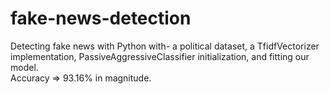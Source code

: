 # fake-news-detection

Detecting fake news with Python with- a political dataset, a TfidfVectorizer implementation, PassiveAggressiveClassifier initialization, and fitting our model.<br>
Accuracy => 93.16% in magnitude.

<!-- #### Fake News--
Tired of online rumors masquerading as truth?</b>
We've all seen them - those outrageous headlines and social media posts that just reek of something fishy. That is the world of fake news.
This project tackles this problem head-on, aiming to be your weapon against misinformation.  It's packed with tools and resources to help you:
Spot fake news from a mile away! 📰
Don't be a pawn in the fake news game! ⚔️
Spread the truth like wildfire! 🔥
Once you've debunked a myth, share your knowledge and help others navigate the online information jungle. Be a beacon of truth!💡
-->

<!--
#### TfidfVectorizer--
TF : Term Frequency: The number of times a word appears in a document is its Term Frequency. A higher value means a term appears more often than others, and so, the document is a good match when the term is part of the search terms.

IDF : Inverse Document Frequency: Words that occur many times a document, but also occur many times in many others, may be irrelevant. IDF is a measure of how significant a term is in the entire corpus.

The TfidfVectorizer converts a collection of raw documents into a matrix of TF-IDF features.

#### PassiveAggressiveClassifier--
Passive Aggressive algorithms are online learning algorithms. Such an algorithm remains passive for a correct classification outcome, and turns aggressive in the event of a miscalculation, updating and adjusting. Unlike most other algorithms, it does not converge. Its purpose is to make updates that correct the loss, causing very little change in the norm of the weight vector.

### Detecting Fake News with Python--
To build a model to accurately classify a piece of news as REAL or FAKE.

This project deals with fake and real news. Using sklearn, we build a TfidfVectorizer on our dataset. Then, we initialize a PassiveAggressive Classifier and fit the model. In the end, the accuracy score and the confusion matrix tell us how well our model fares.

The fake news Dataset
The dataset we’ll use for this python project- we’ll call it news.csv. This dataset has a shape of 7796×4. The first column identifies the news, the second and third are the title and text, and the fourth column has labels denoting whether the news is REAL or FAKE. The dataset takes up 29.2MB of space and you can download it here.

Project Prerequisites
You’ll need to install the following libraries with pip:

pip install numpy pandas sklearn
You’ll need to install Jupyter Lab to run your code. Get to your command prompt and run the following command:


### Steps for detecting fake news with Python
Follow the below steps for detecting fake news and complete your first advanced Python Project –

Make necessary imports:
import pandas as pd
from sklearn.model_selection import train_test_split
from sklearn.feature_extraction.text import TfidfVectorizer
from sklearn.linear_model import PassiveAggressiveClassifier
from sklearn.metrics import confusion_matrix, accuracy_score, precision_score, recall_score, f1_score

2. Now, let’s read the data into a DataFrame, and get the labels from the DataFrame..
df=pd.read_csv('news.csv')
labels=df.label
labels.head()

4. Split the dataset into training and testing sets.
x_train,x_test,y_train,y_test=train_test_split(df['text'], labels, test_size=0.2, random_state=7)

5. Let’s initialize a TfidfVectorizer with stop words from the English language and a maximum document frequency of 0.7 (terms with a higher document frequency will be discarded).
Stop words are the most common words in a language that are to be filtered out before processing the natural language data.
And a TfidfVectorizer turns a collection of raw documents into a matrix of TF-IDF features.

Now, fit and transform the vectorizer on the train set, and transform the vectorizer on the test set.

tfidf_vectorizer=TfidfVectorizer(stop_words='english', max_df=0.7)
tfidf_train=tfidf_vectorizer.fit_transform(x_train) 
tfidf_test=tfidf_vectorizer.transform(x_test)

6. Next, we’ll initialize a PassiveAggressiveClassifier. This is. We’ll fit this on tfidf_train and y_train.
Then, we’ll predict on the test set from the TfidfVectorizer and calculate the accuracy with accuracy_score() from sklearn.metrics.

pac=PassiveAggressiveClassifier(max_iter=50)
pac.fit(tfidf_train,y_train)
y_pred=pac.predict(tfidf_test)
score=accuracy_score(y_test,y_pred)
print(f'Accuracy: {round(score*100,2)}%')

7. We got an accuracy of 93.162% with this model. Finally, let’s print out a confusion matrix to gain insight into the number of false and true negatives and positives.

#DataFlair - Build confusion matrix
confusion_matrix(y_test,y_pred, labels=['FAKE','REAL'])
Output Screenshot:

python projects - confusion matrix

So with this model, we have 866 true positives, 905 true negatives, 63 false positives, and 67 false negatives.

Summary
Today, we learned to detect fake news with Python. We took a political dataset, implemented a TfidfVectorizer, initialized a PassiveAggressiveClassifier, and fit our model. We ended up obtaining an accuracy of 93.16% in magnitude.
-->
